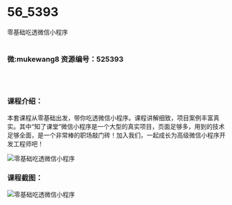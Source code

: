 # 56_5393
零基础吃透微信小程序
<br/></br>
<h3>微:mukewang8 资源编号：525393</h3>
<br/></br>
<h3>课程介绍：</h3>
<p>本套课程从零基础出发，带你吃透<a title="查看与 微信 相关的文章" target="_blank">微信</a>小程序。课程讲解细致，项目案例丰富真实。其中“知了课堂”微信小程序是一个大型的真实项目，页面足够多，用到的技术足够全面，是一个非常棒的职场敲门砖！加入我们，一起成长为高级微信小程序开发工程师吧！</p>
<p><img src="https://www.ko996.com/wp-content/uploads/img/2019/06/1-66-300x230.png" alt="零基础吃透微信小程序"></p>
<h3>课程截图：</h3>
<p><img src="https://www.ko996.com/wp-content/uploads/img/2019/06/2-66.png" alt="零基础吃透微信小程序"></p>
<p>&nbsp;</p>
